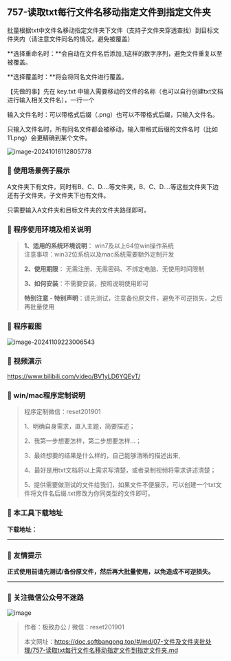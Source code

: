 ## 757-读取txt每行文件名移动指定文件到指定文件夹

批量根据txt中文件名移动指定文件夹下文件（支持子文件夹穿透查找）到目标文件夹内（请注意文件同名的情况，避免被覆盖）



**选择重命名时：**会自动在文件名后添加_1这样的数字序列，避免文件重复以至被覆盖。

**选择覆盖时：**将会将同名文件进行覆盖。



【先做的事】先在 key.txt 中输入需要移动的文件的名称（也可以自行创建txt文档进行输入相关文件名），一行一个

输入文件名时：可以带格式后缀（.png）也可以不带格式后缀，只输入文件名。

只输入文件名时，所有同名文件都会被移动，输入带格式后缀的文件名时（比如11.png）会更精确到某个文件。

![image-20241016112805778](https://s2.loli.net/2024/10/16/WbZ6kslymzAEUuf.png)

### 📑 使用场景例子展示

A文件夹下有文件，同时有B、C、D....等文件夹，B、C、D....等这些文件夹下边还有子文件夹，子文件夹下也有文件。

只需要输入A文件夹和目标文件夹的文件夹路径即可。

### 📑 程序使用环境及相关说明

> **1、适用的系统环境说明**： win7及以上64位win操作系统  
> 注意事项：win32位系统以及mac系统需要额外定制开发  
>
> **2、使用期限**： 无需注册、无需密码、不绑定电脑、无使用时间限制  
>
> **3、如何安装**：不需要安装，按照说明使用即可  
>
> **特别注意 - 特别声明**：请先测试，注意备份原文件，避免不可逆损失，之后再批量使用

### 📑 程序截图

![image-20241109223006543](https://s2.loli.net/2024/11/09/G5Z6SlJ9xOXDwYa.png) 

### 📑 视频演示

https://www.bilibili.com/video/BV1yLD6YQEyT/

### 📑 win/mac程序定制说明

> 程序定制微信：reset201901  
>
> 1、明确自身需求，直入主题，简要描述；
>
> 2、我第一步想要怎样，第二步想要怎样...； 
>
> 3、最终想要的结果是什么样的，自己能够清晰的描述出来,  
>
> 4、最好是用txt文档将以上需求写清楚，或者录制视频将需求讲述清楚；  
>
> 5、提供需要做测试的文件给我们，如果文件不便展示，可以创建一个txt文件将文件名后缀.txt修改为你同类型的文件即可。  

### 📑 本工具下载地址

**下载地址：**

------

### 📑 友情提示

**正式使用前请先测试/备份原文件，然后再大批量使用，以免造成不可逆损失。**

------

### 📑 关注微信公众号不迷路

![image](https://s2.loli.net/2024/11/02/tK9T7jxLcuv5rUk.png)

> 作者：极致办公  /  微信：reset201901
>
> 本文网址：https://doc.softbangong.top/#/md/07-文件及文件夹批处理/757-读取txt每行文件名移动指定文件到指定文件夹.md